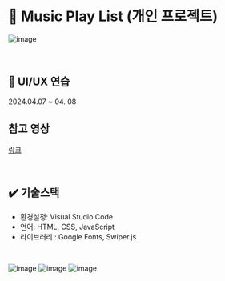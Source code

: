 # 📜 Music Play List (개인 프로젝트)
![image](https://github.com/WooRiGyeoRe/MusicPlayList/assets/144170214/b17b868c-67cf-4c77-a98c-03e74900f708)

<br>

## 📅 UI/UX 연습 
2024.04.07 ~ 04. 08 

## 참고 영상
<a href= "https://www.youtube.com/watch?v=ULnGCoTueQY&list=PLG7te9eYUi7tQydFHAv3h2YT1syQaQs1W&index=3" target='_blank'> 링크</a> <br>

<br>

## ✔️ 기술스택
- 환경설정:  Visual Studio Code
- 언어: HTML, CSS, JavaScript
- 라이브러리 : Google Fonts, Swiper.js

<br>

![image](https://github.com/WooRiGyeoRe/MusicPlayList/assets/144170214/46f06f91-d1f1-4aa1-b905-5a08d56167dd)
![image](https://github.com/WooRiGyeoRe/MusicPlayList/assets/144170214/4afbbbab-1a58-458c-8b10-bec8046ddce5)
![image](https://github.com/WooRiGyeoRe/MusicPlayList/assets/144170214/61b9e95c-ffb5-402b-b819-da46922fe6a9)

<br>

## 
